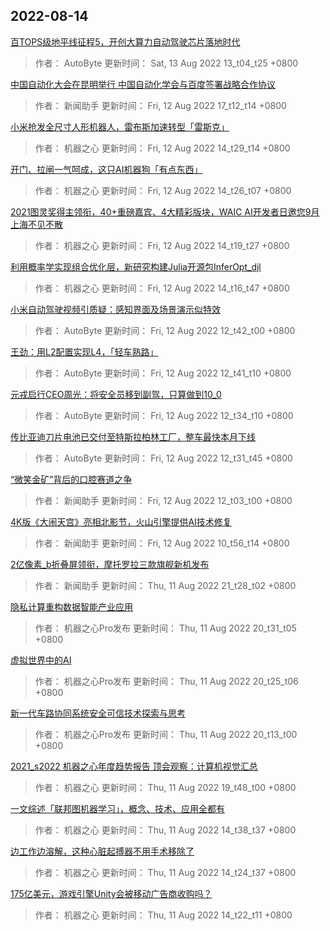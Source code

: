 
## 2022-08-14

 [百TOPS级地平线征程5，开创大算力自动驾驶芯片落地时代](https://www.jiqizhixin.com/articles/2022-08-13-3)

> 作者： AutoByte  更新时间： Sat, 13 Aug 2022 13_t04_t25 +0800

 [中国自动化大会在昆明举行 中国自动化学会与百度签署战略合作协议](https://www.jiqizhixin.com/articles/2022-08-12-12)

> 作者： 新闻助手  更新时间： Fri, 12 Aug 2022 17_t12_t14 +0800

 [小米抢发全尺寸人形机器人，雷布斯加速转型「雷斯克」](https://www.jiqizhixin.com/articles/2022-08-12-11)

> 作者： 机器之心  更新时间： Fri, 12 Aug 2022 14_t29_t14 +0800

 [开门、拉闸一气呵成，这只AI机器狗「有点东西」](https://www.jiqizhixin.com/articles/2022-08-12-10)

> 作者： 机器之心  更新时间： Fri, 12 Aug 2022 14_t26_t07 +0800

 [2021图灵奖得主领衔，40+重磅嘉宾、4大精彩版块，WAIC AI开发者日邀您9月上海不见不散](https://www.jiqizhixin.com/articles/2022-08-12-9)

> 作者： 机器之心  更新时间： Fri, 12 Aug 2022 14_t19_t27 +0800

 [利用概率学实现组合优化层，新研究构建Julia开源包InferOpt_djl](https://www.jiqizhixin.com/articles/2022-08-12-8)

> 作者： 机器之心  更新时间： Fri, 12 Aug 2022 14_t16_t47 +0800

 [小米自动驾驶视频引质疑：感知界面及场景演示似特效](https://www.jiqizhixin.com/articles/2022-08-12-7)

> 作者： AutoByte  更新时间： Fri, 12 Aug 2022 12_t42_t00 +0800

 [王劲：用L2配置实现L4，「轻车熟路」](https://www.jiqizhixin.com/articles/2022-08-12-6)

> 作者： AutoByte  更新时间： Fri, 12 Aug 2022 12_t41_t10 +0800

 [元戎启行CEO周光：将安全员移到副驾，只算做到10_0](https://www.jiqizhixin.com/articles/2022-08-12-5)

> 作者： AutoByte  更新时间： Fri, 12 Aug 2022 12_t34_t10 +0800

 [传比亚迪刀片电池已交付至特斯拉柏林工厂，整车最快本月下线](https://www.jiqizhixin.com/articles/2022-08-12-4)

> 作者： AutoByte  更新时间： Fri, 12 Aug 2022 12_t31_t45 +0800

 [“微笑金矿”背后的口腔赛道之争](https://www.jiqizhixin.com/articles/2022-08-12-3)

> 作者： 新闻助手  更新时间： Fri, 12 Aug 2022 12_t03_t00 +0800

 [4K版《大闹天宫》亮相北影节，火山引擎提供AI技术修复](https://www.jiqizhixin.com/articles/2022-08-12-2)

> 作者： 新闻助手  更新时间： Fri, 12 Aug 2022 10_t56_t14 +0800

 [2亿像素_b折叠屏领衔，摩托罗拉三款旗舰新机发布](https://www.jiqizhixin.com/articles/2022-08-11-15)

> 作者： 新闻助手  更新时间： Thu, 11 Aug 2022 21_t28_t02 +0800

 [隐私计算重构数据智能产业应用](https://www.jiqizhixin.com/articles/2022-08-11-14)

> 作者： 机器之心Pro发布  更新时间： Thu, 11 Aug 2022 20_t31_t05 +0800

 [虚拟世界中的AI](https://www.jiqizhixin.com/articles/2022-08-11-13)

> 作者： 机器之心Pro发布  更新时间： Thu, 11 Aug 2022 20_t25_t06 +0800

 [新一代车路协同系统安全可信技术探索与思考](https://www.jiqizhixin.com/articles/2022-08-11-12)

> 作者： 机器之心Pro发布  更新时间： Thu, 11 Aug 2022 20_t13_t00 +0800

 [2021_s2022 机器之心年度趋势报告   顶会观察：计算机视觉汇总](https://www.jiqizhixin.com/articles/2022-08-11-11)

> 作者： 机器之心  更新时间： Thu, 11 Aug 2022 19_t48_t00 +0800

 [一文综述「联邦图机器学习」，概念、技术、应用全都有](https://www.jiqizhixin.com/articles/2022-08-11-10)

> 作者： 机器之心  更新时间： Thu, 11 Aug 2022 14_t38_t37 +0800

 [边工作边溶解，这种心脏起搏器不用手术移除了](https://www.jiqizhixin.com/articles/2022-08-11-9)

> 作者： 机器之心  更新时间： Thu, 11 Aug 2022 14_t24_t37 +0800

 [175亿美元，游戏引擎Unity会被移动广告商收购吗？](https://www.jiqizhixin.com/articles/2022-08-11-8)

> 作者： 机器之心  更新时间： Thu, 11 Aug 2022 14_t22_t11 +0800
